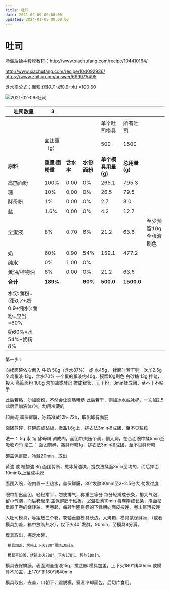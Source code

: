 ```yaml
---
title: 吐司
date: 2021-02-09 00:00:00
updated: 2024-01-05 00:00:00
---
```



# 吐司

冷藏后揉手套膜教程：http://www.xiachufang.com/recipe/104410164/

http://www.xiachufang.com/recipe/104092936/
https://www.zhihu.com/answer/699975495

含水率公式：面粉:(蛋*0.7+奶*0.9+水) =100:60

![2021-02-09-吐司](assets/2021-02-09-吐司.jpeg)

|  吐司数量<br/> | 3<br/> |  |  |  |  |  |
|-----|-----|-----|-----|-----|-----|-----|
|   |  |  |  |  |  |  |
|   |  |  |  | 单个吐司模具<br/> | 所有吐司<br/> |  |
|   | 面团重（g）<br/> |  |  | 500<br/> | 1500<br/> |  |
|   |  |  |  |  |  |  |
|  **原料**<br/> | **重量:面粉重**<br/> | **含水率**<br/> | **水份:面粉**<br/> | **单个模具用量(g)**<br/> | **总用量(g)**<br/> |  |
|  高筋面粉<br/> | 100%<br/> | 0.00<br/> | 0%<br/> | 265.1<br/> | 795.3<br/> |  |
|  糖<br/> | 10%<br/> | 0.00<br/> | 0%<br/> | 26.5<br/> | 79.5<br/> |  |
|  酵母粉<br/> | 1%<br/> | 0.00<br/> | 0%<br/> | 2.7<br/> | 8.0<br/> |  |
|  盐<br/> | 1.6%<br/> | 0.00<br/> | 0%<br/> | 4.2<br/> | 12.7<br/> |  |
|  全蛋液<br/> | 8%<br/> | 0.70<br/> | 6%<br/> | 21.2<br/> | 63.6<br/> | 至少预留10g全蛋液刷色<br/> |
|  奶<br/> | 60%<br/> | 0.90<br/> | 54%<br/> | 159.1<br/> | 477.2<br/> |  |
|  纯水<br/> | 0%<br/> | 1.00<br/> | 0%<br/> |  |  |  |
|  黄油/植物油<br/> | 8%<br/> | 0.00<br/> | 0%<br/> | 21.2<br/> | 63.6<br/> |  |
|  **合计**<br/> | **189%**<br/> |  | **60%**<br/> | **500.0**<br/> | **1500.0**<br/> |  |
|   |  |  |  |  |  |  |
|  水份:面粉=(蛋*0.7+奶*0.9+纯水):面粉=应当=60%<br/> |  |  |  |  |  |  |
|  奶60%=水54%+奶粉8%<br/> |  |  |  |  |  |  |

第一步：

向揉面碗依次倒入
牛奶 50g（含水87%） 或 水45g，
   揉面时若干则一次加2.5g
全鸡蛋液 13g，含水70%
        一个蛋的蛋液约40g，预留10g刷色
白砂糖 13g
拌匀，投入
高筋面粉 100g
勿加盐或酵母
搅成絮状，无干粉，3min揉成团，至不干不粘手

此后若粘，勿加面粉，不然会让面筋粗糙
此后若干，则加冰水或冰奶，一次加2.5
此后但加液体/油，均用冷藏的

和面碗 盖保鲜膜，冰箱冷藏12h~72h，取出即有面筋

面团剪碎，在碗底或砧板，撒盐1.6g上，搓衣法3min揉成团，至不见盐粒

法一：
  5g 水
  1g 酵母粉
调成糊，面团中央压个洞，倒入洞，在合面碗中揉5min至吸收均匀
法二：
  面团剪碎，撒酵母粉1g，搓衣法3min揉成团，至不见酵母粉

碗盖保鲜膜，冷藏20min，取出

黄油 或 植物油 8g
面团剪断，撒冰黄油块，搓衣法揉面3min至均匀，而后摔面10min以上至成手膜

面团入碗，碗内置一盅热水，盖保鲜膜，30°发酵30min至2~2.5倍大
  勿发过度

碗中扣出面团，轻轻擀平，勿使排气，称重三等分
每分轻擀成长条，排大气泡，留小气泡，而后卷起来
盖保鲜膜于砧板，室温松弛10min
每卷擀成长条，擀面杖垂直于卷的绕转轴，再卷起，每转半圈将卷的下缘朝向面皮按连，卷末尾再按连

入吐司模具，等距放三个卷，卷轴垂直模具长边。入烤箱，模具蒙保鲜膜，（或者模具加盖，箱中放碗热水），仅下火40°发酵，90min，至模具8分满。

模具取出，挪走水碗，

     模具加盖，烤箱上下火200°预热10min，

     模具不加盖，烤箱上火200°、下火170℃，预热10min，

模具去保鲜膜，表面刷全蛋液15g，撒芝麻
   模具加盖，上下火180°烤40min
   或模具不加盖，上170°下180°烤40min

模具取出，去盖，口朝下，震脱模，室温冷却面包，后切片食用。

